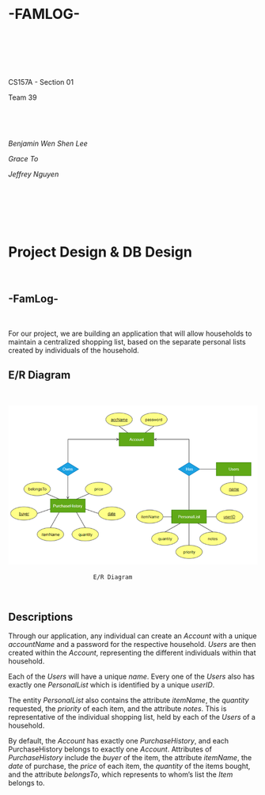 &nbsp;
# -FAMLOG-
&nbsp;

&nbsp;

&nbsp;

CS157A - Section 01

Team 39

&nbsp;

&nbsp;

*Benjamin Wen Shen Lee*

*Grace To*

*Jeffrey Nguyen*

&nbsp;

&nbsp;

&nbsp;

# Project Design & DB Design

&nbsp;

## -FamLog- 
&nbsp;

For our project, we are building an application that will allow households to maintain a
centralized shopping list, based on the separate personal lists created by individuals of the
household.

## E/R Diagram
&nbsp;

![E/R Diagram](https://github.com/CS157A-Team39-FAMLOG/project_design/blob/master/Team39ERD.png)
						
							E/R Diagram 
&emsp;
## Descriptions
Through our application, any individual can create an *Account* with a unique
*accountName* and a password for the respective household. *Users* are then created within the
*Account*, representing the different individuals within that household.

Each of the *Users* will have a unique *name*. Every one of the *Users* also has exactly one
*PersonalList* which is identified by a unique *userID*.

The entity *PersonalList* also contains the attribute *itemName*, the *quantity* requested, the
*priority* of each item, and the attribute *notes*. This is representative of the individual shopping
list, held by each of the *Users* of a household.

By default, the *Account* has exactly one *PurchaseHistory*, and each PurchaseHistory
belongs to exactly one *Account*. Attributes of *PurchaseHistory* include the *buyer* of the item,
the attribute *itemName*, the *date* of purchase, the *price* of each item, the *quantity* of the items
bought, and the attribute *belongsTo*, which represents to whom’s list the *Item* belongs to.